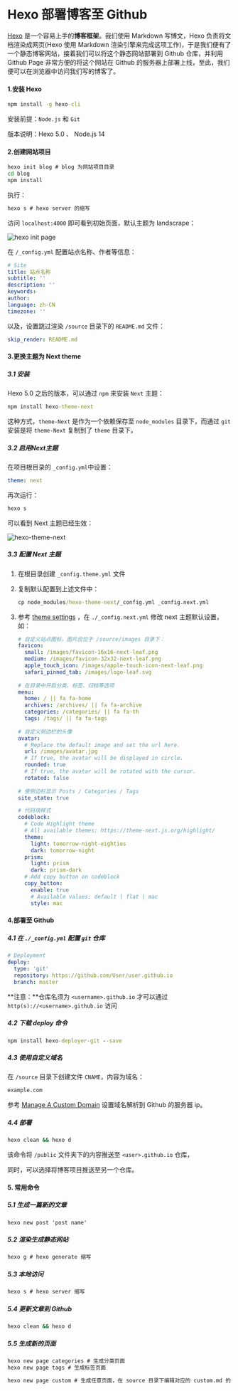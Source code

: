 # Hexo 部署博客至 Github
[Hexo](https://hexo.io/zh-cn/docs/#%E5%AE%89%E8%A3%85) 是一个容易上手的**博客框架**。我们使用 Markdown 写博文，Hexo 负责将文档渲染成网页(Hexo 使用 Markdown 渲染引擎来完成这项工作)，于是我们便有了一个静态博客网站，接着我们可以将这个静态网站部署到 Github 仓库，并利用 Github Page 非常方便的将这个网站在 Github 的服务器上部署上线，至此，我们便可以在浏览器中访问我们写的博客了。 

#### 1.安装 Hexo

```cmd
npm install -g hexo-cli
```

安装前提：`Node.js` 和 `Git`

版本说明：Hexo 5.0  、  Node.js  14

#### 2.创建网站项目

```cmd
hexo init blog # blog 为网站项目目录
cd blog
npm install
```

执行：

```cmd
hexo s # hexo server 的缩写
```

访问 `localhost:4000` 即可看到初始页面，默认主题为 landscrape：

![hexo init page](https://image.xiuwujinda.cn//2021/11/05/hexo-init.png)

在 `/_config.yml` 配置站点名称、作者等信息：

```yml
# Site
title: 站点名称
subtitle: ''
description: ''
keywords:
author: 
language: zh-CN
timezone: ''
```

以及，设置跳过渲染 `/source` 目录下的 `README.md` 文件：

```yml
skip_render: README.md
```

#### 3.更换主题为 Next theme

##### 3.1 安装

Hexo 5.0 之后的版本，可以通过 `npm` 来安装 `Next` 主题：

```cmd
npm install hexo-theme-next
```

这种方式，`theme-Next` 是作为一个依赖保存至 `node_modules` 目录下，而通过 `git` 安装是将 `theme-Next` 复制到了 `theme` 目录下。

##### 3.2 启用Next主题

在项目根目录的 `_config.yml`中设置：

```yml
theme: next
```

再次运行：

```cmd
hexo s
```

可以看到 Next 主题已经生效：

![hexo-theme-next](https://image.xiuwujinda.cn//2021/11/05/hexo-theme-next.png)

##### 3.3 配置 Next 主题

1. 在根目录创建 `_config.theme.yml` 文件

2. 复制默认配置到上述文件中：

   ```cmd
   cp node_modules/hexo-theme-next/_config.yml _config.next.yml
   ```

3. 参考 [theme settings](https://theme-next.js.org/docs/theme-settings/) ，在 `./_config.next.yml` 修改 next 主题默认设置， 如：

   ```yml
   # 自定义站点图标，图片应位于 /source/images 目录下：
   favicon:
     small: /images/favicon-16x16-next-leaf.png
     medium: /images/favicon-32x32-next-leaf.png
     apple_touch_icon: /images/apple-touch-icon-next-leaf.png
     safari_pinned_tab: /images/logo-leaf.svg
     
   # 在目录中开启分类、标签、归档等选项
   menu:
     home: / || fa fa-home
     archives: /archives/ || fa fa-archive
     categories: /categories/ || fa fa-th
     tags: /tags/ || fa fa-tags
     
   # 自定义侧边栏的头像
   avatar:
     # Replace the default image and set the url here.
     url: /images/avatar.jpg
     # If true, the avatar will be displayed in circle.
     rounded: true
     # If true, the avatar will be rotated with the cursor.
     rotated: false
     
   # 使侧边栏显示 Posts / Categories / Tags 
   site_state: true
   
   # 代码块样式
   codeblock:
     # Code Highlight theme
     # All available themes: https://theme-next.js.org/highlight/
     theme:
       light: tomorrow-night-eighties
       dark: tomorrow-night
     prism:
       light: prism
       dark: prism-dark
     # Add copy button on codeblock
     copy_button:
       enable: true
       # Available values: default | flat | mac
       style: mac
   ```

#### 4.部署至 Github

##### 4.1 在 `./_config.yml` 配置 `git` 仓库

```yml
# Deployment
deploy:
  type: 'git'
  repository: https://github.com/User/user.github.io
  branch: master
```

**注意：**仓库名须为 `<username>.github.io` 才可以通过 `http(s)://<username>.github.io` 访问

##### 4.2 下载 deploy 命令

```cmd
npm install hexo-deployer-git --save
```

##### 4.3 使用自定义域名

在 `/source` 目录下创建文件 `CNAME`，内容为域名：

```tex
example.com
```

参考 [Manage A Custom Domain](https://docs.github.com/en/pages/configuring-a-custom-domain-for-your-github-pages-site/managing-a-custom-domain-for-your-github-pages-site#configuring-an-apex-domain) 设置域名解析到 Github 的服务器 ip。

##### 4.4 部署

```cmd
hexo clean && hexo d
```

该命令将 `/public` 文件夹下的内容推送至 `<user>.github.io` 仓库，

同时，可以选择将博客项目推送至另一个仓库。

#### 5. 常用命令

##### 5.1 生成一篇新的文章

```cmd
hexo new post 'post name'
```

##### 5.2 渲染生成静态网站

```cmd
hexo g # hexo generate 缩写
```

##### 5.3 本地访问

```cmd
hexo s # hexo server 缩写
```

##### 5.4 更新文章到 Github

```cmd
hexo clean && hexo d
```

##### 5.5 生成新的页面

```cmd
hexo new page categories # 生成分类页面
hexo new page tags # 生成标签页面

hexo new page custom # 生成任意页面，在 source 目录下编辑对应的 custom.md 的内容
```



